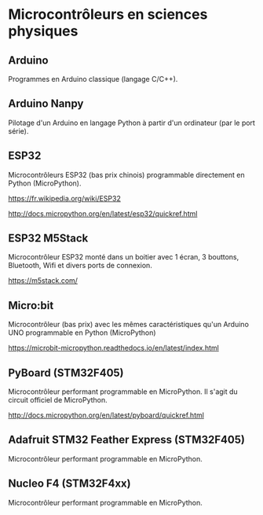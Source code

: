 # Microcontrôleurs en sciences physiques

## Arduino

Programmes en Arduino classique (langage C/C++).

## Arduino Nanpy

Pilotage d'un Arduino en langage Python à partir d'un ordinateur (par le port série).

## ESP32

Microcontrôleurs ESP32 (bas prix chinois) programmable directement en Python (MicroPython).

https://fr.wikipedia.org/wiki/ESP32

http://docs.micropython.org/en/latest/esp32/quickref.html

## ESP32 M5Stack

Microcontrôleur ESP32 monté dans un boitier avec 1 écran, 3 bouttons, Bluetooth, Wifi et divers ports de connexion. 

https://m5stack.com/

## Micro:bit

Microcontrôleur (bas prix) avec les mêmes caractéristiques qu'un Arduino UNO programmable en Python (MicroPython)

https://microbit-micropython.readthedocs.io/en/latest/index.html

## PyBoard (STM32F405)

Microcontrôleur performant programmable en MicroPython. Il s'agit du circuit officiel de MicroPython.

http://docs.micropython.org/en/latest/pyboard/quickref.html

## Adafruit STM32 Feather Express (STM32F405)

Microcontrôleur performant programmable en MicroPython. 

## Nucleo F4 (STM32F4xx)

 Microcontrôleur performant programmable en MicroPython. 




